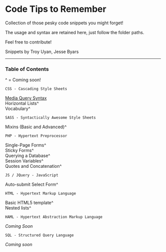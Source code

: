 Code Tips to Remember
=====================

Collection of those pesky code snippets you might forget!

The usage and syntax are retained here, just follow the folder paths.

Feel free to contribute!

Snippets by Troy Uyan, Jesse Byars

<hr>

<h3>Table of Contents</h3>

^ = Coming soon!

	CSS - Cascading Style Sheets

[Media Query Syntax](https://github.com/TroyUyan/code-tips-to-remember/blob/master/css/media_queries_syntax.css)<br>
Horizontal Lists^<br>
Vocabulary^<br>

	SASS - Syntactically Awesome Style Sheets

Mixins (Basic and Advanced)^<br>

	PHP - Hypertext Preprocessor

Single-Page Forms^<br>
Sticky Forms^<br>
Querying a Database^<br>
Session Variables^<br>
Quotes and Concatenation^<br>

	JS / JQuery - JavaScript

Auto-submit Select Form^<br>

	HTML - Hypertext Markup Language

Basic HTML5 template^<br>
Nested lists^<br>

	HAML - Hypertext Abstraction Markup Language

*Coming Soon*<br>

	SQL - Structured Query Language

*Coming soon*<br>